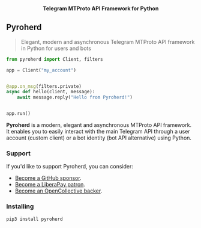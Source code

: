 <p align="center">
    <br>
    <b>Telegram MTProto API Framework for Python</b>
    <br>
</p>

## Pyroherd

> Elegant, modern and asynchronous Telegram MTProto API framework in Python for users and bots

``` python
from pyroherd import Client, filters

app = Client("my_account")


@app.on_msg(filters.private)
async def hello(client, message):
    await message.reply("Hello from Pyroherd!")


app.run()
```

**Pyroherd** is a modern, elegant and asynchronous MTProto API
framework. It enables you to easily interact with the main Telegram API through a user account (custom client) or a bot
identity (bot API alternative) using Python.

### Support

If you'd like to support Pyroherd, you can consider:

- [Become a GitHub sponsor](https://github.com/sponsors/OnTheHerd).
- [Become a LiberaPay patron](https://liberapay.com/OnTheHerd).
- [Become an OpenCollective backer](https://opencollective.com/OnTheHerd).

### Installing

``` bash
pip3 install pyroherd
```